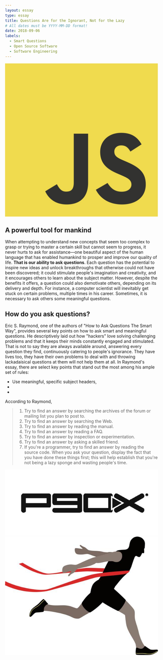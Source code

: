 ```yaml
---
layout: essay
type: essay
title: Questions Are for the Ignorant, Not for the Lazy
# All dates must be YYYY-MM-DD format!
date: 2018-09-06
labels:
  - Smart Questions
  - Open Source Software
  - Software Engineering
---
```


<img class="ui tiny left floated image" src="../images/javascript.jpg">

## A powerful tool for mankind

When attempting to understand new concepts that seem too complex to grasp or trying to master a certain skill but cannot seem to progress, it never hurts to ask for assistance—one beautiful aspect of the human language that has enabled humankind to prosper and improve our quality of life. **That is our ability to ask questions**. Each question has the potential to inspire new ideas and unlock breakthroughs that otherwise could not have been discovered; it could stimulate people's imagination and creativity, and it encourages others to learn about the subject matter. However, despite the benefits it offers, a question could also demotivate others, depending on its delivery and depth. For instance, a computer scientist will inevitably get stuck on certain problems, multiple times in his career. Sometimes, it is necessary to ask others some meaningful questions.

## How do you ask questions?

Eric S. Raymond, one of the authors of "How to Ask Questions The Smart Way", provides several key points on how to ask smart and meaningful questions. He descriptively laid out how "hackers" love solving challenging problems and that it keeps their minds constantly engaged and stimulated. That is not to say they are always available around, answering every question they find, continuously catering to people's ignorance. They have lives too, they have their own problems to deal with and throwing lackadaisical questions at them will not help them at all. In Raymond's essay, there are select key points that stand out the most among his ample set of rules: 

- Use meaningful, specific subject headers, 
- 
- 

According to Raymond,

> 1. Try to find an answer by searching the archives of the forum or mailing list you plan to post to.
> 2. Try to find an answer by searching the Web.
> 3. Try to find an answer by reading the manual.
> 4. Try to find an answer by reading a FAQ.
> 5. Try to find an answer by inspection or experimentation.
> 6. Try to find an answer by asking a skilled friend.
> 7. If you're a programmer, try to find an answer by reading the source code.
> When you ask your question, display the fact that you have done these things first; this will help establish that you're not being a lazy sponge and wasting people's time.



<img class="ui small left floated image" src="../images/p90x.jpg">



<img class="ui small right floated image" src="../images/finish.jpg">
